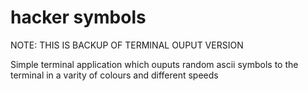 # hacker symbols

NOTE: THIS IS BACKUP OF TERMINAL OUPUT VERSION

 Simple terminal application which ouputs random ascii symbols to the terminal in a varity of colours and different speeds
